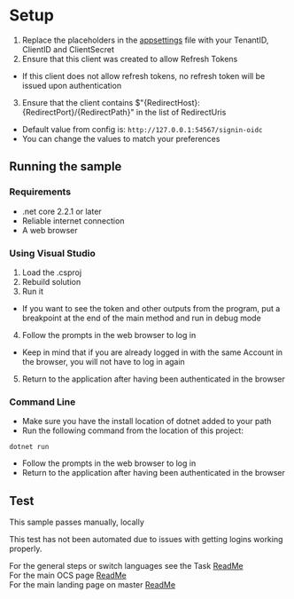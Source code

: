 # Setup

1. Replace the placeholders in the [appsettings](./appsettings.json) file with your TenantID, ClientID and ClientSecret
2. Ensure that this client was created to allow Refresh Tokens
  - If this client does not allow refresh tokens, no refresh token will be issued upon authentication
3. Ensure that the client contains $"{RedirectHost}:{RedirectPort}/{RedirectPath}" in the list of RedirectUris
  - Default value from config is: `http://127.0.0.1:54567/signin-oidc`
  - You can change the values to match your preferences

## Running the sample

### Requirements

- .net core 2.2.1 or later
- Reliable internet connection
- A web browser

### Using Visual Studio

1. Load the .csproj
2. Rebuild solution
3. Run it
  - If you want to see the token and other outputs from the program, put a breakpoint at the end of the main method and run in debug mode
4. Follow the prompts in the web browser to log in
  - Keep in mind that if you are already logged in with the same Account in the browser, you will not have to log in again
5. Return to the application after having been authenticated in the browser

### Command Line

- Make sure you have the install location of dotnet added to your path
- Run the following command from the location of this project:

```shell
dotnet run
```

- Follow the prompts in the web browser to log in
- Return to the application after having been authenticated in the browser


## Test

This sample passes manually, locally

This test has not been automated due to issues with getting logins working properly.


For the general steps or switch languages see the Task  [ReadMe](../../../)<br />
For the main OCS page [ReadMe](../../../../../)<br />
For the main landing page on master [ReadMe](https://github.com/osisoft/OSI-Samples)